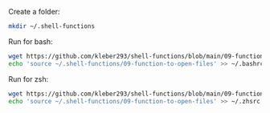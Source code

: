 
Create a folder:

```sh
mkdir ~/.shell-functions
```

Run for bash:

```sh
wget https://github.com/kleber293/shell-functions/blob/main/09-function-to-open-files/09-function-to-open-files
echo 'source ~/.shell-functions/09-function-to-open-files' >> ~/.bashrc
```

Run for zsh:

```sh
wget https://github.com/kleber293/shell-functions/blob/main/09-function-to-open-files/09-function-to-open-files
echo 'source ~/.shell-functions/09-function-to-open-files' >> ~/.zhsrc
```
            

